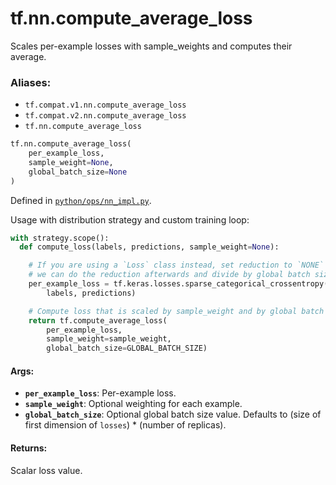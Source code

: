 <div itemscope itemtype="http://developers.google.com/ReferenceObject">
<meta itemprop="name" content="tf.nn.compute_average_loss" />
<meta itemprop="path" content="Stable" />
</div>

# tf.nn.compute_average_loss

Scales per-example losses with sample_weights and computes their average.

### Aliases:

* `tf.compat.v1.nn.compute_average_loss`
* `tf.compat.v2.nn.compute_average_loss`
* `tf.nn.compute_average_loss`

``` python
tf.nn.compute_average_loss(
    per_example_loss,
    sample_weight=None,
    global_batch_size=None
)
```



Defined in [`python/ops/nn_impl.py`](/code/stable/tensorflow/python/ops/nn_impl.py).

<!-- Placeholder for "Used in" -->

Usage with distribution strategy and custom training loop:

```python
with strategy.scope():
  def compute_loss(labels, predictions, sample_weight=None):

    # If you are using a `Loss` class instead, set reduction to `NONE` so that
    # we can do the reduction afterwards and divide by global batch size.
    per_example_loss = tf.keras.losses.sparse_categorical_crossentropy(
        labels, predictions)

    # Compute loss that is scaled by sample_weight and by global batch size.
    return tf.compute_average_loss(
        per_example_loss,
        sample_weight=sample_weight,
        global_batch_size=GLOBAL_BATCH_SIZE)
```

#### Args:


* <b>`per_example_loss`</b>: Per-example loss.
* <b>`sample_weight`</b>: Optional weighting for each example.
* <b>`global_batch_size`</b>: Optional global batch size value. Defaults to (size of
  first dimension of `losses`) * (number of replicas).


#### Returns:

Scalar loss value.
